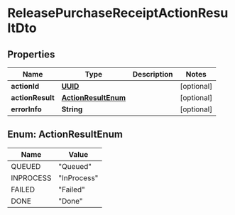 
# ReleasePurchaseReceiptActionResultDto

## Properties
Name | Type | Description | Notes
------------ | ------------- | ------------- | -------------
**actionId** | [**UUID**](UUID.md) |  |  [optional]
**actionResult** | [**ActionResultEnum**](#ActionResultEnum) |  |  [optional]
**errorInfo** | **String** |  |  [optional]


<a name="ActionResultEnum"></a>
## Enum: ActionResultEnum
Name | Value
---- | -----
QUEUED | &quot;Queued&quot;
INPROCESS | &quot;InProcess&quot;
FAILED | &quot;Failed&quot;
DONE | &quot;Done&quot;



